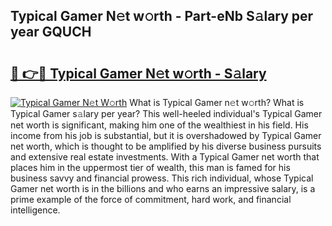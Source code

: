 ## Typical Gamer N𝚎t w𝚘rth - Part-eNb S𝚊lary per year GQUCH

# <h2><a href="http://gc1qcd9.nevu.top/?p=Typical+Gamer">🔗 👉🔴 Typical Gamer N𝚎t w𝚘rth - S𝚊lary</a></h2>

[![Typical Gamer N𝚎t W𝚘rth](https://i.imgur.com/Oavwk0R.jpeg)](http://gc1qcd9.nevu.top/?p=Typical+Gamer)
What is Typical Gamer n𝚎t w𝚘rth? What is Typical Gamer s𝚊lary per year?
This well-heeled individual's Typical Gamer net worth is significant, making him one of the wealthiest in his field. His income from his job is substantial, but it is overshadowed by Typical Gamer net worth, which is thought to be amplified by his diverse business pursuits and extensive real estate investments. With a Typical Gamer net worth that places him in the uppermost tier of wealth, this man is famed for his business savvy and financial prowess. This rich individual, whose Typical Gamer net worth is in the billions and who earns an impressive salary, is a prime example of the force of commitment, hard work, and financial intelligence.
